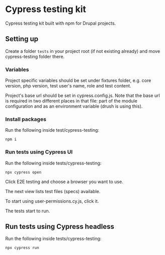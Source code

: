 # Cypress testing kit
Cypress testing kit built with npm for Drupal projects.

## Setting up
Create a folder `tests` in your project root (if not existing already) and move cypress-testing folder there.

### Variables
Project specific variables should be set under fixtures folder, e.g. core version, php version, test user's name, role and test content.

Project's base url should be set in cypress.config.js. Note that the base url is required in two different places in that file: part of the module configuration and as an environment variable (drush is using this).

### Install packages
Run the following inside test/cypress-testing:
```
npm i
```

### Run tests using Cypress UI
Run the following inside tests/cypress-testing:
```
npx cypress open
```
Click E2E testing and choose a browser you want to use.

The next view lists test files (specs) available.

To start using user-permissions.cy.js, click it.

The tests start to run.

## Run tests using Cypress headless
Run the following inside tests/cypress-testing:
```
npx cypress run
```

